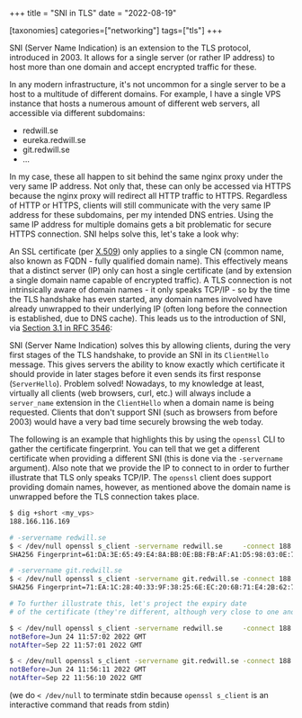 +++
title = "SNI in TLS"
date = "2022-08-19"

[taxonomies]
categories=["networking"]
tags=["tls"]
+++

SNI (Server Name Indication) is an extension to the TLS protocol, introduced in 2003. It allows for a single server (or
rather IP address) to host more than one domain and accept encrypted traffic for these.

<!-- more -->

In any modern infrastructure, it's not uncommon for a single server to be a host to a multitude of different domains.
For example, I have a single VPS instance that hosts a numerous amount of different web servers, all accessible via
different subdomains:

-   redwill.se
-   eureka.redwill.se
-   git.redwill.se
-   ...

In my case, these all happen to sit behind the same nginx proxy under the very same IP address. Not only that, these can
only be accessed via HTTPS because the nginx proxy will redirect all HTTP traffic to HTTPS. Regardless of HTTP or HTTPS,
clients will still communicate with the very same IP address for these subdomains, per my intended DNS entries. Using
the same IP address for multiple domains gets a bit problematic for secure HTTPS connection. SNI helps solve this, let's
take a look why:

An SSL certificate (per [X.509][x509]) only applies to a single CN (common name, also known as FQDN - fully qualified
domain name). This effectively means that a distinct server (IP) only can host a single certificate (and by extension a
single domain name capable of encrypted traffic). A TLS connection is not intrinsically aware of domain names - it only
speaks TCP/IP - so by the time the TLS handshake has even started, any domain names involved have already unwrapped to
their underlying IP (often long before the connection is established, due to DNS cache). This leads us to the
introduction of SNI, via [Section 3.1 in RFC 3546][rfc3546]:

SNI (Server Name Indication) solves this by allowing clients, during the very first stages of the TLS handshake, to
provide an SNI in its `ClientHello` message. This gives servers the ability to know exactly which certificate it should
provide in later stages before it even sends its first response (`ServerHello`). Problem solved! Nowadays, to my
knowledge at least, virtually all clients (web browsers, curl, etc.) will always include a `server_name` extension in
the `ClientHello` when a domain name is being requested. Clients that don't support SNI (such as browsers from before
2003) would have a very bad time securely browsing the web today.

The following is an example that highlights this by using the `openssl` CLI to gather the certificate fingerprint. You
can tell that we get a different certificate when providing a different SNI (this is done via the `-servername`
argument). Also note that we provide the IP to connect to in order to further illustrate that TLS only speaks TCP/IP.
The `openssl` client does support providing domain names, however, as mentioned above the domain name is unwrapped
before the TLS connection takes place.

```sh
$ dig +short <my_vps>
188.166.116.169

# -servername redwill.se
$ < /dev/null openssl s_client -servername redwill.se     -connect 188.166.116.169:443 2> /dev/null | openssl x509 -noout -fingerprint
SHA256 Fingerprint=61:DA:3E:65:49:E4:8A:BB:0E:BB:FB:AF:A1:D5:98:03:0E:70:D7:C7:52:D2:85:E7:AF:5D:C2:FD:45:3F:11:8C

# -servername git.redwill.se
$ < /dev/null openssl s_client -servername git.redwill.se -connect 188.166.116.169:443 2> /dev/null | openssl x509 -noout -fingerprint
SHA256 Fingerprint=71:EA:1C:28:40:33:9F:38:25:6E:EC:20:6B:71:E4:2B:62:7B:92:69:E7:80:0C:73:7A:D2:37:D8:93:C9:28:FC

# To further illustrate this, let's project the expiry date
# of the certificate (they're different, although very close to one another)

$ < /dev/null openssl s_client -servername redwill.se     -connect 188.166.116.169:443 2> /dev/null | openssl x509 -noout -dates
notBefore=Jun 24 11:57:02 2022 GMT
notAfter=Sep 22 11:57:01 2022 GMT

$ < /dev/null openssl s_client -servername git.redwill.se -connect 188.166.116.169:443 2> /dev/null | openssl x509 -noout -dates
notBefore=Jun 24 11:56:11 2022 GMT
notAfter=Sep 22 11:56:10 2022 GMT
```

(we do `< /dev/null` to terminate stdin because `openssl s_client` is an interactive command that reads from stdin)

[x509]: https://en.wikipedia.org/wiki/X.509
[rfc3546]: https://www.ietf.org/rfc/rfc3546.txt
